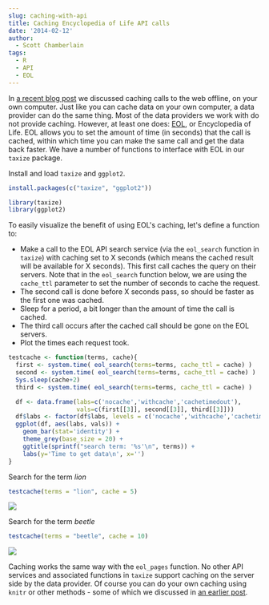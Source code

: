 ```yaml
---
slug: caching-with-api
title: Caching Encyclopedia of Life API calls
date: '2014-02-12'
author:
  - Scott Chamberlain
tags:
  - R
  - API
  - EOL
---
```


In [a recent blog post][cacheoff] we discussed caching calls to the web offline, on your own computer. Just like you can cache data on your own computer, a data provider can do the same thing. Most of the data providers we work with do not provide caching. However, at least one does: [EOL][eol], or Encyclopedia of Life. EOL allows you to set the amount of time (in seconds) that the call is cached, within which time you can make the same call and get the data back faster. We have a number of functions to interface with EOL in our `taxize` package.

Install and load `taxize` and `ggplot2`.


```r
install.packages(c("taxize", "ggplot2"))
```



```r
library(taxize)
library(ggplot2)
```


To easily visualize the benefit of using EOL's caching, let's define a function to:

* Make a call to the EOL API search service (via the `eol_search` function in `taxize`) with caching set to X seconds (which means the cached result will be available for X seconds). This first call caches the query on their servers. Note that in the `eol_search` function below, we are using the `cache_ttl` parameter to set the number of seconds to cache the request.
* The second call is done before X seconds pass, so should be faster as the first one was cached.
* Sleep for a period, a bit longer than the amount of time the call is cached.
* The third call occurs after the cached call should be gone on the EOL servers.
* Plot the times each request took.


```r
testcache <- function(terms, cache){
  first <- system.time( eol_search(terms=terms, cache_ttl = cache) )
  second <- system.time( eol_search(terms=terms, cache_ttl = cache) )
  Sys.sleep(cache+2)
  third <- system.time( eol_search(terms=terms, cache_ttl = cache) )

  df <- data.frame(labs=c('nocache','withcache','cachetimedout'),
                   vals=c(first[[3]], second[[3]], third[[3]]))
  df$labs <- factor(df$labs, levels = c('nocache','withcache','cachetimedout'))
  ggplot(df, aes(labs, vals)) +
    geom_bar(stat='identity') +
    theme_grey(base_size = 20) +
    ggtitle(sprintf("search term: '%s'\n", terms)) +
    labs(y='Time to get data\n', x='')
}
```


Search for the term _lion_


```r
testcache(terms = "lion", cache = 5)
```

![](/assets/blog-images/2014-02-12-caching-with-api/unnamed-chunk-4.png)


Search for the term _beetle_


```r
testcache(terms = "beetle", cache = 10)
```

![](/assets/blog-images/2014-02-12-caching-with-api/unnamed-chunk-5.png)


Caching works the same way with the `eol_pages` function. No other API services and associated functions in `taxize` support caching on the server side by the data provider. Of course you can do your own caching using `knitr` or other methods - some of which we discussed in [an earlier post][cacheoff].

[cacheoff]: /blog/2014/02/03/caching-offline/
[eol]: https://eol.org/
